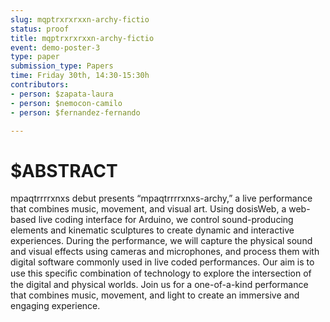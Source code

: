 ```yaml
---
slug: mqptrxrxrxxn-archy-fictio
status: proof
title: mqptrxrxrxxn-archy-fictio
event: demo-poster-3
type: paper
submission_type: Papers
time: Friday 30th, 14:30-15:30h
contributors:
- person: $zapata-laura
- person: $nemocon-camilo
- person: $fernandez-fernando

---
```


# $ABSTRACT

mpaqtrrrrxnxs debut presents “mpaqtrrrrxnxs-archy,” a live performance that combines music, movement, and
visual art. Using dosisWeb, a web-based live coding interface for Arduino, we control sound-producing elements
and kinematic sculptures to create dynamic and interactive experiences.
During the performance, we will capture the physical sound and visual effects using cameras and microphones,
and process them with digital software commonly used in live coded performances. Our aim is to use this
speciﬁc combination of technology to explore the intersection of the digital and physical worlds.
Join us for a one-of-a-kind performance that combines music, movement, and light to create an immersive and
engaging experience.
